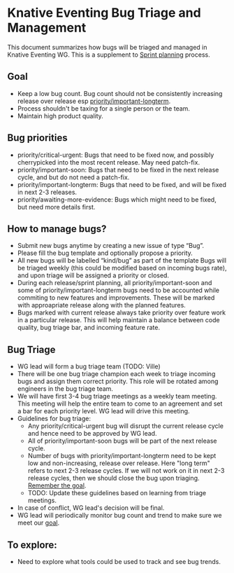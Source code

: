 # Knative Eventing Bug Triage and Management

This document summarizes how bugs will be triaged and managed in Knative Eventing WG.
This is a supplement to [Sprint planning](sprintplanning.md) process.

## Goal

- Keep a low bug count. Bug count should not be consistently increasing release over release esp [priority/important-longterm](#Bug-priorities).
- Process shouldn't be taxing for a single person or the team.
- Maintain high product quality.

## Bug priorities

- priority/critical-urgent: Bugs that need to be fixed now, and possibly cherrypicked into the most recent release. May need patch-fix.
- priority/important-soon: Bugs that need to be fixed in the next release cycle, and but do not need a patch-fix.
- priority/important-longterm: Bugs that need to be fixed, and will be fixed in next 2-3 releases.
- priority/awaiting-more-evidence: Bugs which might need to be fixed, but need more details first.

## How to manage bugs?

- Submit new bugs anytime by creating a new issue of type “Bug”.
- Please fill the bug template and optionally propose a priority.
- All new bugs will be labelled “kind/bug” as part of the template
 Bugs will be triaged weekly (this could be modified based on incoming bugs
  rate), and upon triage will be assigned a priority or closed.
- During each release/sprint planning, all priority/important-soon and some of priority/important-longterm bugs need to be accounted while commiting to new features and improvements. These will be marked with approapriate release along with the planned features.
- Bugs marked with current release always take priority over feature work in a particular release. This will help maintain a balance between code quality, bug triage bar, and incoming feature rate.


## Bug Triage

- WG lead will form a bug triage team (TODO: Ville)
- There will be one bug triage champion each week to triage incoming bugs and assign them correct priority. This role will be rotated among engineers in the bug triage team.
- We will have first 3-4 bug triage meetings as a weekly team meeting. This meeting will help the entire team to come to an agreement and set a bar for each priority level. WG lead will drive this meeting.
- Guidelines for bug triage:
    - Any priority/critical-urgent bug will disrupt the current release cycle and hence need to be approved by WG lead.
    - All of priority/important-soon bugs will be part of the next release cycle.
    - Number of bugs with priority/important-longterm need to be kept low and non-increasing, release over release. Here "long term" refers to next 2-3 release cycles. If we will not work on it in next 2-3 release cycles, then we should close the bug upon triaging.  [Remember the goal](#Goal). 
    - TODO: Update these guidelines based on learning from triage meetings.
- In case of conflict, WG lead's decision will be final.
- WG lead will periodically monitor bug count and trend to make sure we meet our [goal](#Goal).

## To explore:
- Need to explore what tools could be used to track and see bug trends.
